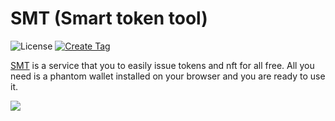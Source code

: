 # SMT (Smart token tool)

![License](https://img.shields.io/badge/license-MIT-blue.svg)
[![Create Tag](https://github.com/atonoy/smart-token-tool/actions/workflows/tag.yml/badge.svg)](https://github.com/atonoy/smart-token-tool/actions/workflows/tag.yml)

[SMT](https://smt.atonoy.co) is a service that you to easily issue tokens and nft for all free. All you need is a phantom wallet installed on your browser and you are ready to use it.

<img src="https://github.com/atonoy/smart-token-tool/assets/186659/5e43ca25-ff9d-4dd8-baa3-303613499177">
